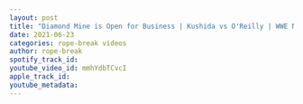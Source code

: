 ```yaml
---
layout: post
title: "Diamond Mine is Open for Business | Kushida vs O'Reilly | WWE NXT Highlights 6/22/21"
date: 2021-06-23
categories: rope-break videos
author: rope-break
spotify_track_id: 
youtube_video_id: mmhYdbTCvcI
apple_track_id: 
youtube_metadata: 
---
```


